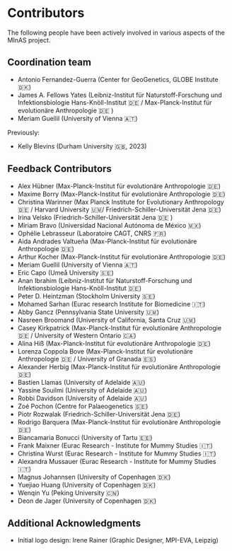 # Contributors

The following people have been actively involved in various aspects of the MInAS project.

## Coordination team

- Antonio Fernandez-Guerra (Center for GeoGenetics, GLOBE Institute 🇩🇰)
- James A. Fellows Yates (Leibniz-Institut für Naturstoff-Forschung und Infektionsbiologie Hans-Knöll-Institut 🇩🇪 / Max-Planck-Institut für evolutionäre Anthropologie 🇩🇪 )
- Meriam Guellil (University of Vienna 🇦🇹)

Previously:

- Kelly Blevins (Durham University 🇬🇧, 2023)

## Feedback Contributors

- Alex Hübner (Max-Planck-Institut für evolutionäre Anthropologie 🇩🇪)
- Maxime Borry (Max-Planck-Institut für evolutionäre Anthropologie 🇩🇪)
- Christina Warinner (Max Planck Institute for Evolutionary Anthropology 🇩🇪 / Harvard University 🇺🇲/ Friedrich-Schiller-Universität Jena 🇩🇪)
- Irina Velsko (Friedrich-Schiller-Universität Jena 🇩🇪 )
- Miriam Bravo (Universidad Nacional Autónoma de México 🇲🇽)
- Ophélie Lebrasseur (Laboratoire CAGT, CNRS 🇫🇷)
- Aida Andrades Valtueña (Max-Planck-Institut für evolutionäre Anthropologie 🇩🇪)
- Arthur Kocher (Max-Planck-Institut für evolutionäre Anthropologie 🇩🇪)
- Meriam Guellil (University of Vienna 🇦🇹)
- Eric Capo (Umeå University 🇸🇪)
- Anan Ibrahim (Leibniz-Institut für Naturstoff-Forschung und Infektionsbiologie Hans-Knöll-Institut 🇩🇪)
- Peter D. Heintzman (Stockholm University 🇸🇪)
- Mohamed Sarhan (Eurac research Institute for Biomedicine 🇮🇹)
- Abby Gancz (Pennsylvania State University 🇺🇲)
- Nasreen Broomand (University of California, Santa Cruz 🇺🇲)
- Casey Kirkpatrick (Max-Planck-Institut für evolutionäre Anthropologie 🇩🇪 / University of Western Ontario 🇨🇦)
- Alina Hiß (Max-Planck-Institut für evolutionäre Anthropologie 🇩🇪)
- Lorenza Coppola Bove (Max-Planck-Institut für evolutionäre Anthropologie 🇩🇪 / University of Granada 🇪🇸)
- Alexander Herbig (Max-Planck-Institut für evolutionäre Anthropologie 🇩🇪)
- Bastien Llamas (University of Adelaide 🇦🇺)
- Yassine Souilmi (University of Adelaide 🇦🇺)
- Robbi Davidson (University of Adelaide 🇦🇺)
- Zoé Pochon (Centre for Palaeogenetics 🇸🇪)
- Piotr Rozwalak (Friedrich-Schiller-Universität Jena 🇩🇪)
- Rodrigo Barquera (Max-Planck-Institut für evolutionäre Anthropologie 🇩🇪)
- Biancamaria Bonucci (University of Tartu 🇪🇪)
- Frank Maixner (Eurac Research - Institute for Mummy Studies 🇮🇹)
- Christina Wurst (Eurac Research - Institute for Mummy Studies 🇮🇹)
- Alexandra Mussauer (Eurac Research - Institute for Mummy Studies 🇮🇹)
- Magnus Johannsen (University of Copenhagen 🇩🇰)
- Yuejiao Huang (University of Copenhagen 🇩🇰)
- Wenqin Yu (Peking University 🇨🇳)
- Deon de Jager (University of Copenhagen 🇩🇰)

## Additional Acknowledgments

- Initial logo design: Irene Rainer (Graphic Designer, MPI-EVA, Leipzig)
